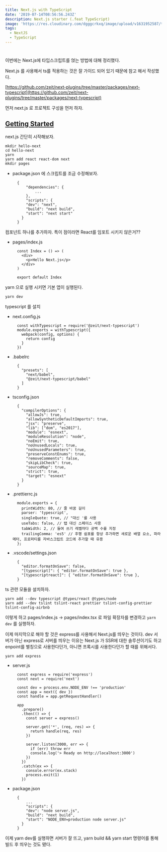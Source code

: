 ```yaml
---
title: Next.js with TypeScript
date: '2019-07-14T08:56:56.243Z'
description: Next.js starter (.feat TypeScript)
image: 'https://res.cloudinary.com/dgggcrkxq/image/upload/v1631952587/tlog/nextjs8_k2cxq7.png'
tags:
  - NextJS
  - TypeScript
---
```

#

이번에는 Next.js에 타입스크립트를 얹는 방법에 대해 정리했다.

Next.js 를 사용해서 ts를 적용하는 것은 잘 가이드 되어 있기 때문에 참고 해서 작성했다.

[https://github.com/zeit/next-plugins/tree/master/packages/next-typescript](https://github.com/zeit/next-plugins/tree/master/packages/next-typescript)

먼저 next.js 로 프로젝트 구성을 먼저 하자.

## [Getting Started](https://nextjs.org/learn/basics/getting-started)

next.js 간단히 시작해보자.

    mkdir hello-next
    cd hello-next
    yarn
    yarn add react react-dom next
    mkdir pages

- package.json 에 스크립트를 조금 수정해보자.

        {
        	"dependencies": {
        		...
        	},
            "scripts": {
            "dev": "next",
            "build": "next build",
            "start": "next start"
          }
        }

컴포넌트 하나를 추가하자. 특이 점이라면 React를 임포트 시키지 않은거??

- pages/index.js

        const Index = () => (
          <div>
            <p>Hello Next.js</p>
          </div>
        )
        
        export default Index

yarn 으로 실행 시키면 기본 앱이 실행된다.

    yarn dev

typescript 를 설치

- next.config.js

        const withTypescript = require('@zeit/next-typescript')
        module.exports = withTypescript({
          webpack(config, options) {
            return config
          }
        })

- .babelrc

        {
          "presets": [
            "next/babel",
            "@zeit/next-typescript/babel"
          ]
        }

- tsconfig.json

        {
          "compilerOptions": {
            "allowJs": true,
            "allowSyntheticDefaultImports": true,
            "jsx": "preserve",
            "lib": ["dom", "es2017"],
            "module": "esnext",
            "moduleResolution": "node",
            "noEmit": true,
            "noUnusedLocals": true,
            "noUnusedParameters": true,
            "preserveConstEnums": true,
            "removeComments": false,
            "skipLibCheck": true,
            "sourceMap": true,
            "strict": true,
            "target": "esnext"
          }
        }

- .prettierrc.js

        module.exports = {
          printWidth: 80, // 줄 바꿈 길이
          parser: 'typescript',
          singleQuote: true, // "대신 '를 사용
          useTabs: false, // 탭 대신 스페이스 사용
          tabWidth: 2, // 들여 쓰기 레벨마다 공백 수를 지정
          trailingComma: 'es5' // 후행 쉼표를 항상 추가하면 새로운 배열 요소, 파라메터, 프로퍼티를 자바스크립트 코드에 추가할 때 유용
        };

- .vscode/settings.json

        {
          "editor.formatOnSave": false,
          "[typescript]": { "editor.formatOnSave": true },
          "[typescriptreact]": { "editor.formatOnSave": true },
        }

ts 관련 모듈을 설치하자.

    yarn add --dev typescript @types/react @types/node
    yarn add --dev tslint tslint-react prettier tslint-config-prettier tslint-config-airbnb

이렇게 하고 pages/index.js → pages/index.tsx 로 파일 확장자를 변경하고 `yarn dev` 를 실행하자.

이제 마지막으로 해야 할 것은 express를 사용해서 Next.js를 띄우는 것이다. dev 서버가 아닌 express로 서버를 띄우는 이유는 Next.js 가 SSR에 대한 솔루션이기도 하고 enpoint를 별칭으로 사용한다던가, 아니면 프록시를 사용한다던가 할 때를 위해서다.

    yarn add express

- server.js

        const express = require('express')
        const next = require('next')
        
        const dev = process.env.NODE_ENV !== 'production'
        const app = next({ dev })
        const handle = app.getRequestHandler()
        
        app
          .prepare()
          .then(() => {
            const server = express()
        
            server.get('*', (req, res) => {
              return handle(req, res)
            })
        
            server.listen(3000, err => {
              if (err) throw err
              console.log('> Ready on http://localhost:3000')
            })
          })
          .catch(ex => {
            console.error(ex.stack)
            process.exit(1)
          })

- package.json

        {
        	...
        	"scripts": {
            "dev": "node server.js",
            "build": "next build",
            "start": "NODE_ENV=production node server.js"
          }
        }

이제 yarn dev를 실행하면 서버가 잘 뜨고, yarn build && yarn start 명령어를 통해 빌드 후 띄우는 것도 됐다.